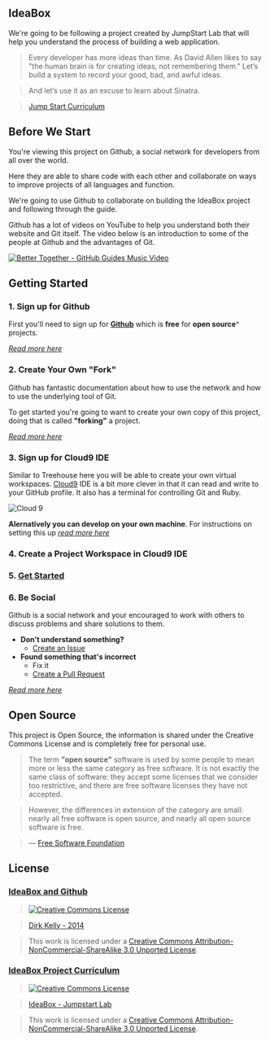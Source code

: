 ## IdeaBox

We're going to be following a project created by JumpStart Lab that will help you understand the process of building a web application.

> Every developer has more ideas than time. As David Allen likes to say "the human brain is for creating ideas, not remembering them." Let’s build a system to record your good, bad, and awful ideas.

> And let’s use it as an excuse to learn about Sinatra.

> [Jump Start Curriculum](http://tutorials.jumpstartlab.com/projects/idea_box.html)

## Before We Start

You're viewing this project on Github, a social network for developers from all over the world.

Here they are able to share code with each other and collaborate on ways to improve projects
of all languages and function.

We're going to use Github to collaborate on building the IdeaBox project and following through the guide.

Github has a lot of videos on YouTube to help you understand both their website and Git itself. The video below is an introduction to some of the people at Github and the advantages of Git.

[![Better Together - GitHub Guides Music Video](http://img.youtube.com/vi/qT90jZP58jM/0.jpg)](http://www.youtube.com/watch?v=qT90jZP58jM)

## Getting Started

### 1. Sign up for Github

First you'll need to sign up for [**Github**](github.com/signup) which is **free** for **open source**^ projects.

[_Read more here_](https://help.github.com/articles/signing-up-for-a-new-github-account)

### 2. Create Your Own "Fork"

Github has fantastic documentation about how to use the network and how to use the underlying tool of Git.

To get started you're going to want to create your own copy of this project, doing that is called **"forking"** a project.

[_Read more here_](https://help.github.com/articles/fork-a-repo)

### 3. Sign up for Cloud9 IDE

Similar to Treehouse here you will be able to create your own virtual workspaces. [Cloud9](https://c9.io) IDE is a bit more clever in that it can read and write to your GitHub profile. It also has a terminal for controlling Git and Ruby.

![Cloud 9](https://cloud.githubusercontent.com/assets/81055/2811094/f8548df0-ce03-11e3-9a29-d71d0b15576a.png)

**Alernatively you can develop on your own machine**. For instructions on setting this up [_read more here_](https://help.github.com/articles/set-up-git)

### 4. Create a Project Workspace in Cloud9 IDE

### 5. [Get Started](https://github.com/dirkkelly/IdeaBox/blob/master/INSTRUCTIONS.md)

### 6. Be Social

Github is a social network and your encouraged to work with others to discuss problems and share solutions to them.

* **Don't understand something?**
  * [Create an Issue](https://github.com/dirkkelly/IdeaBox/issues)
* **Found something that's incorrect**
  * Fix it
  * [Create a Pull Request](https://github.com/dirkkelly/IdeaBox/issues)

[_Read more here_](https://help.github.com/articles/be-social)

## Open Source

This project is Open Source, the information is shared under the Creative Commons License and is completely free for personal use.

> The term **"open source"** software is used by some people to mean more or less the same category as free software. 
> It is not exactly the same class of software: they accept some licenses that we consider too restrictive, 
> and there are free software licenses they have not accepted.

> However, the differences in extension of the category are small: nearly all free software is open source,
> and nearly all open source software is free.

> — [Free Software Foundation](https://www.gnu.org/philosophy/categories.html)

## License

### [IdeaBox and Github](github.com/dirkkelly/IdeaBox)

> [![Creative Commons License](http://i.creativecommons.org/l/by-nc-sa/3.0/88x31.png)](http://creativecommons.org/licenses/by-nc-sa/3.0/)

> [Dirk Kelly - 2014](http://tutorials.jumpstartlab.com/projects/idea_box.html)  

> This work is licensed under a [Creative Commons Attribution-NonCommercial-ShareAlike 3.0 Unported License](http://creativecommons.org/licenses/by-nc-sa/3.0/).

### [IdeaBox Project Curriculum](http://tutorials.jumpstartlab.com/projects/idea_box.html)

> [![Creative Commons License](http://i.creativecommons.org/l/by-nc-sa/3.0/88x31.png)](http://creativecommons.org/licenses/by-nc-sa/3.0/)  

> [IdeaBox - Jumpstart Lab](http://tutorials.jumpstartlab.com/projects/idea_box.html)  

> This work is licensed under a [Creative Commons Attribution-NonCommercial-ShareAlike 3.0 Unported License](http://creativecommons.org/licenses/by-nc-sa/3.0/).
